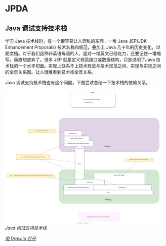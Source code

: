 # JPDA

## Java 调试支持技术栈



学习 Java 技术栈时，有一个很容易让人混乱的东西：一堆 Java JEP(JDK Enhancement Proposals) 技术名称和规范，叠加上 Java 几十年的历史变化，过期文档。对于我们这种非英语母语的人，面对一堆英文已经吃力，还要记住一堆缩写，简直想放弃了。很多 JEP  就是定义规范接口或数据结构，只是说明了Java 技术栈的一个水平切面。实现上联系不上技术规范与技术规范之间、实现与实现之间的全景关系图。让人很难看到技术栈全景关系。



Java 调试支持技术栈也有这个问题。下图尝试总结一下技术栈的依赖关系。



![Java 调试支持技术栈](debugging-tec-stack.drawio.svg)
*Java 调试支持技术栈*

*[用 Draw.io 打开](https://app.diagrams.net/?ui=sketch#Uhttps%3A%2F%2Fblog.mygraphql.com%2Fzh%2Fnotes%2Fjava%2Fjni-junior%2Fdebugging-tec-stack.drawio.svg)*

